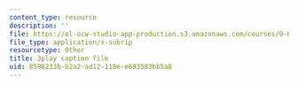 ```yaml
---
content_type: resource
description: ''
file: https://ol-ocw-studio-app-production.s3.amazonaws.com/courses/9-00sc-introduction-to-psychology-fall-2011/8598233bb2a2ad12118ee693583bb5a8_-cK1og4ElKE.srt
file_type: application/x-subrip
resourcetype: Other
title: 3play caption file
uid: 8598233b-b2a2-ad12-118e-e693583bb5a8
---
```

